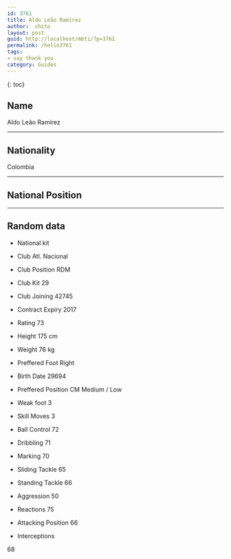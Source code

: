```yaml
---
id: 3761
title: Aldo Leão Ramírez
author:  chito 
layout: post
guid: http://localhost/mbti/?p=3761
permalink: /hello3761
tags:
- say thank you
category: Guides
---
```



{: toc}


## Name  
Aldo Leão Ramírez 

* * *

## Nationality  
Colombia 

* * *

## National Position 

* * *

## Random data 

  * National kit 
  * Club 
Atl. Nacional 

  * Club Position 
RDM 

  * Club Kit 
29 

  * Club Joining 
42745 

  * Contract Expiry 
2017 

  * Rating 
73 

  * Height 
175 cm 

  * Weight 
76 kg 

  * Preffered Foot 
Right 

  * Birth Date 
29694 

  * Preffered Position 
CM Medium / Low 

  * Weak foot 
3 

  * Skill Moves 
3 

  * Ball Control 
72 

  * Dribbling 
71 

  * Marking 
70 

  * Sliding Tackle 
65 

  * Standing Tackle 
66 

  * Aggression 
50 

  * Reactions 
75 

  * Attacking Position 
66 

  * Interceptions 

68</ul>